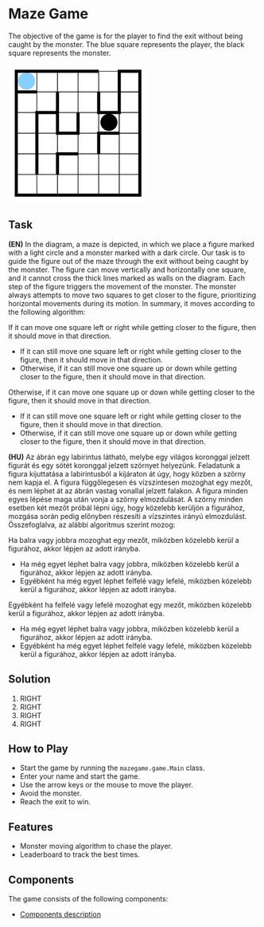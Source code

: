 # Maze Game

The objective of the game is for the player to find the
exit without being caught by the monster.
The blue square represents the player, the black square represents
the monster.

![](assets/maze-game.png)

## Task

**(EN)**
In the diagram, a maze is depicted, in which we place a figure marked
with a light circle and a monster marked with a dark circle.
Our task is to guide the figure out of the maze through the exit
without being caught by the monster. The figure can move vertically
and horizontally one square, and it cannot cross the thick lines marked
as walls on the diagram. Each step of the figure triggers the movement
of the monster. The monster always attempts to move two squares to get
closer to the figure, prioritizing horizontal movements during its
motion. In summary, it moves according to the following algorithm:

If it can move one square left or right while getting closer to the figure, then it should move in that direction.

- If it can still move one square left or right while getting closer to the figure, then it should move in that direction.
- Otherwise, if it can still move one square up or down while getting closer to the figure, then it should move in that direction.
    
Otherwise, if it can move one square up or down while getting closer to the figure, then it should move in that direction.

- If it can still move one square left or right while getting closer to the figure, then it should move in that direction.
- Otherwise, if it can still move one square up or down while getting closer to the figure, then it should move in that direction.

**(HU)**
Az ábrán egy labirintus látható, melybe egy világos koronggal
jelzett figurát és egy sötét koronggal jelzett szörnyet helyezünk.
Feladatunk a figura kijuttatása a labirintusból a kijáraton át úgy,
hogy közben a szörny nem kapja el. A figura függőlegesen és
vízszintesen mozoghat egy mezőt, és nem léphet át az ábrán vastag
vonallal jelzett falakon. A figura minden egyes lépése maga után vonja
a szörny elmozdulását. A szörny minden esetben két mezőt próbál lépni
úgy, hogy közelebb kerüljön a figurához, mozgása során pedig előnyben
részesíti a vízszintes irányú elmozdulást. Összefoglalva, az alábbi
algoritmus szerint mozog:

Ha balra vagy jobbra mozoghat egy mezőt, miközben közelebb kerül a figurához, akkor lépjen az adott irányba. 

- Ha még egyet léphet balra vagy jobbra, miközben közelebb kerül a figurához, akkor lépjen az adott irányba.
- Egyébként ha még egyet léphet felfelé vagy lefelé, miközben közelebb kerül a figurához, akkor lépjen az adott irányba.

Egyébként ha felfelé vagy lefelé mozoghat egy mezőt, miközben közelebb kerül a figurához, akkor lépjen az adott irányba. 

- Ha még egyet léphet balra vagy jobbra, miközben közelebb kerül a figurához, akkor lépjen az adott irányba.
- Egyébként ha még egyet léphet felfelé vagy lefelé, miközben közelebb kerül a figurához, akkor lépjen az adott irányba.

## Solution

1. RIGHT
2. RIGHT
3. RIGHT
4. RIGHT

## How to Play

- Start the game by running the `mazegame.game.Main` class.
- Enter your name and start the game.
- Use the arrow keys or the mouse to move the player.
- Avoid the monster.
- Reach the exit to win.

## Features

- Monster moving algorithm to chase the player.
- Leaderboard to track the best times.

## Components

The game consists of the following components:

- [Components description](assets/UML/UML.md)